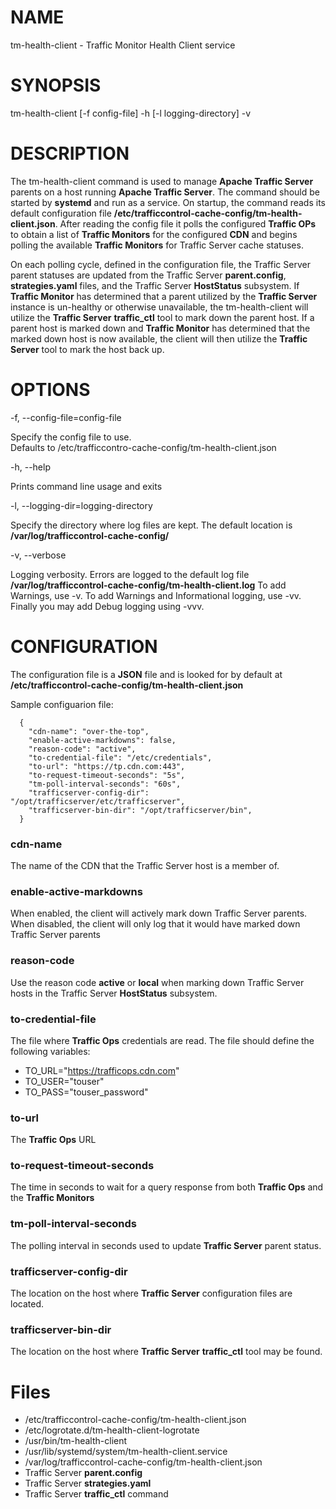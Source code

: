 <!--
    Licensed to the Apache Software Foundation (ASF) under one
    or more contributor license agreements.  See the NOTICE file
    distributed with this work for additional information
    regarding copyright ownership.  The ASF licenses this file
    to you under the Apache License, Version 2.0 (the
    "License"); you may not use this file except in compliance
    with the License.  You may obtain a copy of the License at

      http://www.apache.org/licenses/LICENSE-2.0

    Unless required by applicable law or agreed to in writing,
    software distributed under the License is distributed on an
    "AS IS" BASIS, WITHOUT WARRANTIES OR CONDITIONS OF ANY
    KIND, either express or implied.  See the License for the
    specific language governing permissions and limitations
    under the License.
-->
<!--

  !!!
      This file is both a Github Readme and manpage!
      Please make sure changes appear properly with man,
      and follow man conventions, such as:
      https://www.bell-labs.com/usr/dmr/www/manintro.html

      A primary goal of t3c is to follow POSIX and LSB standards
      and conventions, so it's easy to learn and use by people
      who know Linux and other *nix systems. Providing a proper
      manpage is a big part of that.
  !!!

-->
# NAME

tm-health-client - Traffic Monitor Health Client service

# SYNOPSIS

tm-health-client [-f config-file]  -h  [-l logging-directory]  -v 

# DESCRIPTION

The tm-health-client command is used to manage **Apache Traffic Server** parents on a
host running **Apache Traffic Server**.  The command should be started by **systemd** 
and run as a service. On startup, the command reads its default configuration file
**/etc/trafficcontrol-cache-config/tm-health-client.json**.  After reading the config
file it polls the configured **Traffic OPs** to obtain a list of **Traffic Monitors**
for the configured **CDN** and begins polling the available **Traffic Monitors** for
Traffic Server cache statuses.

On each polling cycle, defined in the configuration file, the Traffic Server parent
statuses are updated from the Traffic Server **parent.config**, **strategies.yaml** 
files, and the Traffic Server **HostStatus** subsystem.  If **Traffic Monitor** has
determined that a parent utilized by the **Traffic Server** instance is un-healthy or
otherwise unavailable, the tm-health-client will utilize the **Traffic Server** 
**traffic_ctl** tool to mark down the parent host.  If a parent host is marked down 
and **Traffic Monitor** has determined that the marked down host is now available, 
the client will then utilize the **Traffic Server** tool to mark the host back up.

# OPTIONS

-f, -\-config-file=config-file 
  
  Specify the config file to use.  
  Defaults to /etc/trafficcontro-cache-config/tm-health-client.json

-h, -\-help 

  Prints command line usage and exits

-l, -\-logging-dir=logging-directory

  Specify the directory where log files are kept.  The default location
  is **/var/log/trafficcontrol-cache-config/**

-v, -\-verbose

  Logging verbosity.  Errors are logged to the default log file 
  **/var/log/trafficcontrol-cache-config/tm-health-client.log**
  To add Warnings, use -v.  To add Warnings and Informational 
  logging, use -vv.  Finally you may add Debug logging using -vvv.

# CONFIGURATION

The configuration file is a **JSON** file and is looked for by default
at **/etc/trafficcontrol-cache-config/tm-health-client.json**

Sample configuarion file:

```
  {
    "cdn-name": "over-the-top",
    "enable-active-markdowns": false,
    "reason-code": "active",
    "to-credential-file": "/etc/credentials",
    "to-url": "https://tp.cdn.com:443", 
    "to-request-timeout-seconds": "5s",
    "tm-poll-interval-seconds": "60s",
    "trafficserver-config-dir": "/opt/trafficserver/etc/trafficserver",
    "trafficserver-bin-dir": "/opt/trafficserver/bin",
  }
```

### cdn-name 

  The name of the CDN that the Traffic Server host is a member of.

### enable-active-markdowns

  When enabled, the client will actively mark down Traffic Server parents.
  When disabled, the client will only log that it would have marked down
  Traffic Server parents

### reason-code

  Use the reason code **active** or **local** when marking down Traffic Server
  hosts in the Traffic Server **HostStatus** subsystem.

### to-credential-file

  The file where **Traffic Ops** credentials are read.  The file should define the 
  following variables:

  * TO_URL="https://trafficops.cdn.com"
  * TO_USER="touser"
  * TO_PASS="touser_password"

### to-url

  The **Traffic Ops** URL

### to-request-timeout-seconds

  The time in seconds to wait for a query response from both **Traffic Ops** and
  the **Traffic Monitors**

### tm-poll-interval-seconds

  The polling interval in seconds used to update **Traffic Server** parent
  status.

### trafficserver-config-dir

  The location on the host where **Traffic Server** configuration files are 
  located.

### trafficserver-bin-dir

  The location on the host where **Traffic Server** **traffic_ctl** tool may
  be found.

# Files

* /etc/trafficcontrol-cache-config/tm-health-client.json
* /etc/logrotate.d/tm-health-client-logrotate
* /usr/bin/tm-health-client
* /usr/lib/systemd/system/tm-health-client.service
* /var/log/trafficcontrol-cache-config/tm-health-client.json
* Traffic Server **parent.config**
* Traffic Server **strategies.yaml**
* Traffic Server **traffic_ctl** command
  
   



